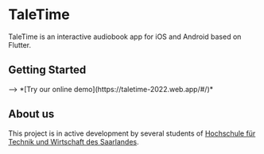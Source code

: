 # TaleTime

TaleTime is an interactive audiobook app for iOS and Android based on Flutter.

## Getting Started

</div> -->
*[Try our online demo](https://taletime-2022.web.app/#/)*

## About us

This project is in active development by several students of [Hochschule für Technik und Wirtschaft des Saarlandes](http://www.htwsaar.de).

